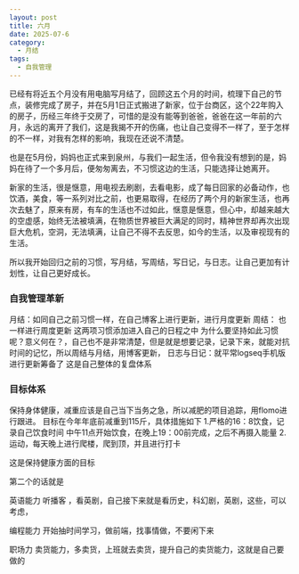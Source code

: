 ```yaml
---
layout: post
title: 六月
date: 2025-07-6
category:
  - 月结
tags:
  - 自我管理
---
```

 
已经有将近五个月没有用电脑写月结了，回顾这五个月的时间，梳理下自己的节点，装修完成了房子，并在5月1日正式搬进了新家，位于台商区，这个22年购入的房子，历经三年终于交房了，可惜的是没有能等到爸爸，爸爸在这一年前的六月，永远的离开了我们，这是我揭不开的伤痛，也让自己变得不一样了，至于怎样的不一样，对我有怎样的影响，我现在还说不清楚。

也是在5月份，妈妈也正式来到泉州，与我们一起生活，但令我没有想到的是，妈妈在待了一个多月后，便匆匆离去，不习惯这边的生活，只能选择让她离开。

新家的生活，很是惬意，用电视去刷剧，去看电影，成了每日回家的必备动作，也饮酒，美食，等一系列对比之前，也更易取得，在经历了两个月的新家生活，也再次去魅了，原来有房，有车的生活也不过如此，惬意是惬意，但心中，却越来越大的空虚感，始终无法被填满，在物质世界被巨大满足的同时，精神世界却再次出现巨大危机，空洞，无法填满，让自己不得不去反思，如今的生活，以及审视现有的生活。

所以我开始回归之前的习惯，写月结，写周结，写日记，与日志。让自己更加有计划性，让自己更好成长。

### 自我管理革新

月结：如同自己之前习惯一样，在自己博客上进行更新，进行月度更新
周结： 也一样进行周度更新 
这两项习惯添加进入自己的日程之中
为什么要坚持如此习惯呢？意义何在？，自己也不是非常清楚，但是就是想要记录，记录下来，就能对抗时间的记忆，所以周结与月结，用博客更新，
日志与日记：就平常logseq手机版进行更新筹备了
这是自己整体的复盘体系

### 目标体系

保持身体健康，减重应该是自己当下当务之急，所以减肥的项目追踪，用flomo进行跟进。
目标在今年年底前减重到115斤，具体措施如下
1.严格的16：8饮食，记录自己饮食时间 中午11点开始饮食，在晚上19：00前完成，之后不再摄入能量
2.运动，每天晚上进行爬楼，爬到顶，并且进行打卡

这是保持健康方面的目标

第二个的话就是

英语能力 
    听播客 ，看英剧，自己接下来就是看历史，科幻剧，英剧，这些，可以考虑，

编程能力
    开始抽时间学习，做前端，找事情做，不要闲下来


职场力
    卖货能力，多卖货，上班就去卖货，提升自己的卖货能力，这就是自己要做的
    
